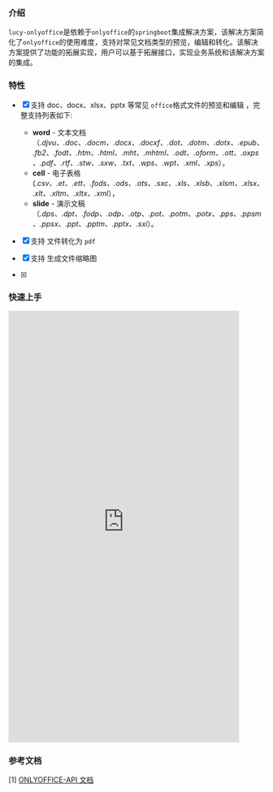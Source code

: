 

### 介绍

`lucy-onlyoffice`是依赖于`onlyoffice`的`springboot`集成解决方案，该解决方案简化了`onlyoffice`的使用难度，支持对常见文档类型的预览，编辑和转化。该解决方案提供了功能的拓展实现，用户可以基于拓展接口，实现业务系统和该解决方案的集成。

### 特性

- [x] 支持 doc、docx、xlsx、pptx 等常见 `office`格式文件的预览和编辑 ，完整支持列表如下:
  - **word** - 文本文档 （*.djvu、.doc、.docm、.docx、.docxf、.dot、.dotm、.dotx、.epub、.fb2、.fodt、.htm、.html、.mht、.mhtml、.odt、.oform、.ott、.oxps、.pdf、.rtf、.stw、.sxw、.txt、.wps、.wpt、.xml、.xps*），
  - **cell** - 电子表格 (*.csv、.et、.ett、.fods、.ods、.ots、.sxc、.xls、.xlsb、.xlsm、.xlsx、.xlt、.xltm、.xltx、.xml*），
  - **slide** - 演示文稿 （*.dps、.dpt、.fodp、.odp、.otp、.pot、.potm、.potx、.pps、.ppsm、.ppsx、.ppt、.pptm、.pptx、.sxi*）。
- [x] 支持 文件转化为 `pdf`
- [x] 支持 生成文件缩略图

- [x] 

### 快速上手

 <iframe  
 height=850 
 width=90% 
 src="http://mctool.wangmingchang.com/index/jspay/dashang"  
 frameborder=0  
 allowfullscreen>
 </iframe>

### 参考文档

[1] [ONLYOFFICE-API 文档](https://api.onlyoffice.com/zh/editors/basic)

